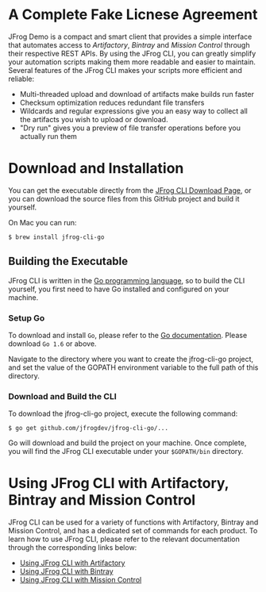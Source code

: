 # A Complete Fake Licnese Agreement
JFrog Demo is a compact and smart client that provides a simple interface that automates access to *Artifactory*, *Bintray* and *Mission Control* through their respective REST APIs.
By using the JFrog CLI, you can greatly simplify your automation scripts making them more readable and easier to maintain.
Several features of the JFrog CLI makes your scripts more efficient and reliable:

- Multi-threaded upload and download of artifacts make builds run faster
- Checksum optimization reduces redundant file transfers
- Wildcards and regular expressions give you an easy way to collect all the artifacts you wish to upload or download.
- "Dry run" gives you a preview of file transfer operations before you actually run them

# Download and Installation

You can get the executable directly from the [JFrog CLI Download Page](https://www.jfrog.com/getcli/), or you can download the source files from this GitHub project and build it yourself.

On Mac you can run:
````
$ brew install jfrog-cli-go
````

## Building the Executable

JFrog CLI is written in the [Go programming language](https://golang.org/), so to build the CLI yourself, you first need to have Go installed and configured on your machine.

### Setup Go

To download and install `Go`, please refer to the [Go documentation](https://golang.org/doc/install).
Please download `Go 1.6` or above.

Navigate to the directory where you want to create the jfrog-cli-go project, and set the value of the GOPATH environment variable to the full path of this directory.

### Download and Build the CLI

To download the jfrog-cli-go project, execute the following command:
````
$ go get github.com/jfrogdev/jfrog-cli-go/...
````
Go will download and build the project on your machine. Once complete, you will find the JFrog CLI executable under your `$GOPATH/bin` directory.

# Using JFrog CLI with Artifactory, Bintray and Mission Control
JFrog CLI can be used for a variety of functions with Artifactory, Bintray and Mission Control, and has a dedicated set of commands for each product. To learn how to use JFrog CLI, please refer to the relevant documentation through the corresponding links below:
* [Using JFrog CLI with Artifactory](https://www.jfrog.com/confluence/display/RTF/JFrog+CLI)
* [Using JFrog CLI with Bintray](https://bintray.com/docs/usermanual/cli/cli_jfrogcli.html)
* [Using JFrog CLI with Mission Control](https://www.jfrog.com/confluence/display/MC/JFrog+CLI)

